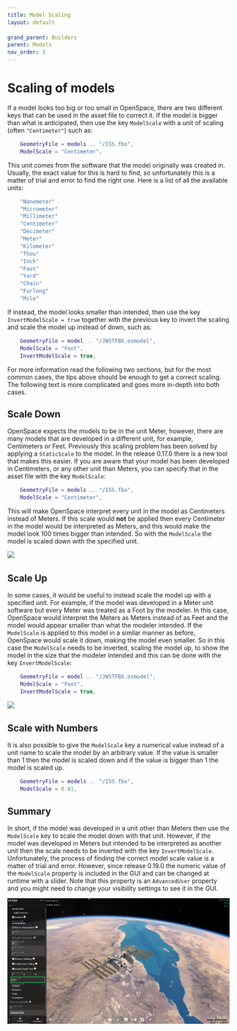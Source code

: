 ```yaml
---
title: Model Scaling
layout: default

grand_parent: Builders
parent: Models
nav_order: 3
---
```


# Scaling of models
If a model looks too big or too small in OpenSpace, there are two different keys that can be used in the asset file to correct it. If the model is bigger than what is anticipated, then use the key <code>ModelScale</code> with a unit of scaling (often <code>"Centimeter"</code>) such as: 

~~~lua
    GeometryFile = models .. "/ISS.fbx",
    ModelScale = "Centimeter",
~~~

This unit comes from the software that the model originally was created in. Usually, the exact value for this is hard to find, so unfortunately this is a matter of trial and error to find the right one. Here is a list of all the available units:

~~~lua
    "Nanometer"
    "Micrometer"
    "Millimeter"
    "Centimeter"
    "Decimeter"
    "Meter"
    "Kilometer"
    "Thou"
    "Inch"
    "Foot"
    "Yard"
    "Chain"
    "Furlong"
    "Mile"
~~~

If instead, the model looks smaller than intended, then use the key <code>InvertModelScale = true</code> together with the previous key to invert the scaling and scale the model up instead of down, such as:

~~~lua
    GeometryFile = model .. "/JWSTFBX.osmodel",
    ModelScale = "Foot",
    InvertModelScale = true,
~~~

For more information read the following two sections, but for the most common cases, the tips above should be enough to get a correct scaling. The following text is more complicated and goes more in-depth into both cases.

## Scale Down
OpenSpace expects the models to be in the unit Meter, however, there are many models that are developed in a different unit, for example, Centimeters or Feet. Previously this scaling problem has been solved by applying a <code>StaticScale</code> to the model. In the release 0.17.0 there is a new tool that makes this easier. If you are aware that your model has been developed in Centimeters, or any other unit than Meters, you can specify that in the asset file with the key <code>ModelScale</code>:

~~~lua
    GeometryFile = models .. "/ISS.fbx",
    ModelScale = "Centimeter",
~~~

This will make OpenSpace interpret every unit in the model as Centimeters instead of Meters. If this scale would **not** be applied then every Centimeter in the model would be interpreted as Meters, and this would make the model look 100 times bigger than intended. So with the <code>ModelScale</code> the model is scaled down with the specified unit.

![](images/down_scale.png)

## Scale Up
In some cases, it would be useful to instead scale the model up with a specified unit. For example, if the model was developed in a Meter unit software but every Meter was treated as a Foot by the modeler. In this case, OpenSpace would interpret the Meters as Meters instead of as Feet and the model would appear smaller than what the modeler intended. If the <code>ModelScale</code> is applied to this model in a similar manner as before, OpenSpace would scale it down, making the model even smaller. So in this case the <code>ModelScale</code> needs to be inverted, scaling the model up, to show the model in the size that the modeler intended and this can be done with the key <code>InvertModelScale</code>:

~~~lua
    GeometryFile = model .. "/JWSTFBX.osmodel",
    ModelScale = "Foot",
    InvertModelScale = true,
~~~

![](images/up_scale.png)

## Scale with Numbers
It is also possible to give the <code>ModelScale</code> key a numerical value instead of a unit name to scale the model by an arbitrary value. If the value is smaller than 1 then the model is scaled down and if the value is bigger than 1 the model is scaled up.

~~~lua
    GeometryFile = models .. "/ISS.fbx",
    ModelScale = 0.01,
~~~

## Summary
In short, if the model was developed in a unit other than Meters then use the <code>ModelScale</code> key to scale the model down with that unit. However, if the model was developed in Meters but intended to be interpreted as another unit then the scale needs to be inverted with the key <code>InvertModelScale</code>. Unfortunately, the process of finding the correct model scale value is a matter of trial and error. However, since release 0.19.0 the numeric value of the <code>ModelScale</code> property is included in the GUI and can be changed at runtime with a slider. Note that this property is an <code>AdvancedUser</code> property and you might need to change your visibility settings to see it in the GUI.

![](images/iss-scale-gui.png)
